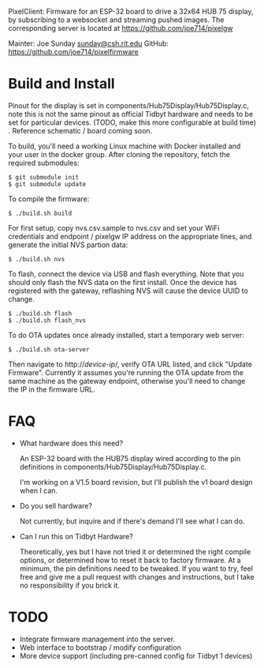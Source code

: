 PixelClient: Firmware for an ESP-32 board to drive a 32x64 HUB 75 display,
by subscribing to a websocket and streaming pushed images. The corresponding
server is located at https://github.com/joe714/pixelgw

Mainter: Joe Sunday sunday@csh.rit.edu
GitHub: https://github.com/joe714/pixelfirmware

# Build and Install

Pinout for the display is set in components/Hub75Display/Hub75Display.c,
note this is not the same pinout as official Tidbyt hardware and needs
to be set for particular devices. (TODO, make this more configurable at
build time) . Reference schematic / board coming soon.

To build, you'll need a working Linux machine with Docker installed and
your user in the docker group. After cloning the repository, fetch the
required submodules:

    $ git submodule init
    $ git submodule update

To compile the firmware:

    $ ./build.sh build

For first setup, copy nvs.csv.sample to nvs.csv and set your WiFi credentials
and endpoint / pixelgw IP address on the appropriate lines, and generate the
initial NVS partion data:

    $ ./build.sh nvs

To flash, connect the device via USB and flash everything. Note that you
should only flash the NVS data on the first install. Once the device has
registered with the gateway, reflashing NVS will cause the device UUID to
change.

    $ ./build.sh flash
    $ ./build.sh flash_nvs

To do OTA updates once already installed, start a temporary web server:
 
    $ ./build.sh ota-server

Then navigate to http://*device-ip*/, verify OTA URL listed, and click "Update Firmware".
Currently it assumes you're running the OTA update from the same machine as the
gateway endpoint, otherwise you'll need to change the IP in the firmware URL.

# FAQ
- What hardware does this need?

  An ESP-32 board with the HUB75 display wired according to the pin
  definitions in components/Hub75Display/Hub75Display.c.

  I'm working on a V1.5 board revision, but I'll publish the
  v1 board design when I can.

- Do you sell hardware?

  Not currently, but inquire and if there's demand I'll see what I can do.
  
- Can I run this on Tidbyt Hardware?

  Theoretically, yes but I have not tried it or determined the right
  compile options, or determined how to reset it back to factory firmware.
  At a minimum, the pin definitions need to be tweaked. If you want to try,
  feel free and give me a pull request with changes and instructions, but
  I take no responsibility if you brick it.

# TODO
- Integrate firmware management into the server.
- Web interface to bootstrap / modify configuration
- More device support (including pre-canned config for Tidbyt 1 devices)


